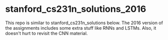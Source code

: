 # stanford_cs231n_solutions_2016
This repo is similar to stanford_cs231n_solutions below. The 2016 version of the assignments includes some extra stuff like RNNs and LSTMs. Also, it doesn't hurt to revisit the CNN material.
